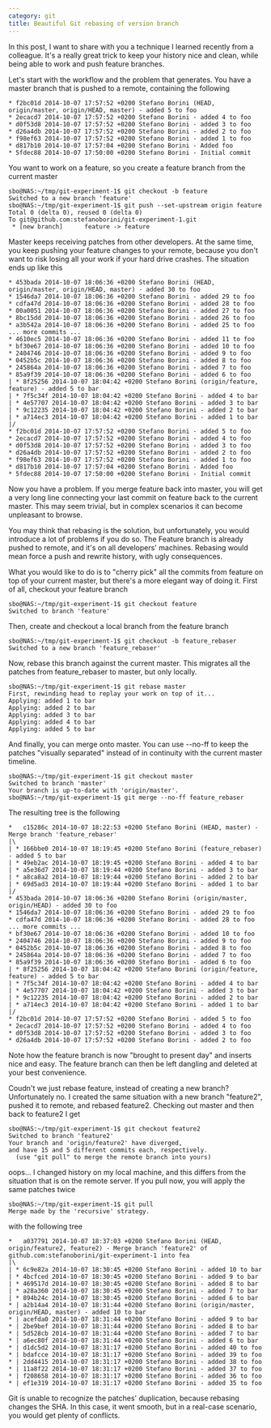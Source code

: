 ```yaml
---
category: git
title: Beautiful Git rebasing of version branch
---
```


In this post, I want to share with you a technique I learned recently
from a colleague. It\'s a really great trick to keep your history nice
and clean, while being able to work and push feature branches.

Let\'s start with the workflow and the problem that generates. You have
a master branch that is pushed to a remote, containing the following

``` 
* f2bc01d 2014-10-07 17:57:52 +0200 Stefano Borini (HEAD, origin/master, origin/HEAD, master) - added 5 to foo
* 2ecacd7 2014-10-07 17:57:52 +0200 Stefano Borini - added 4 to foo
* d0f53d8 2014-10-07 17:57:52 +0200 Stefano Borini - added 3 to foo
* d26a4db 2014-10-07 17:57:52 +0200 Stefano Borini - added 2 to foo
* f98ef63 2014-10-07 17:57:52 +0200 Stefano Borini - added 1 to foo
* d817b10 2014-10-07 17:57:04 +0200 Stefano Borini - Added foo
* 5fdec88 2014-10-07 17:50:00 +0200 Stefano Borini - Initial commit
```

You want to work on a feature, so you create a feature branch from the
current master

``` 
sbo@NAS:~/tmp/git-experiment-1$ git checkout -b feature
Switched to a new branch 'feature'
sbo@NAS:~/tmp/git-experiment-1$ git push --set-upstream origin feature
Total 0 (delta 0), reused 0 (delta 0)
To git@github.com:stefanoborini/git-experiment-1.git
 * [new branch]      feature -> feature
```

Master keeps receiving patches from other developers. At the same time,
you keep pushing your feature changes to your remote, because you don\'t
want to risk losing all your work if your hard drive crashes. The
situation ends up like this

``` 
* 453bada 2014-10-07 18:06:36 +0200 Stefano Borini (HEAD, origin/master, origin/HEAD, master) - added 30 to foo
* 1546da7 2014-10-07 18:06:36 +0200 Stefano Borini - added 29 to foo
* cdfa47d 2014-10-07 18:06:36 +0200 Stefano Borini - added 28 to foo
* 00a0051 2014-10-07 18:06:36 +0200 Stefano Borini - added 27 to foo
* 8bc15dd 2014-10-07 18:06:36 +0200 Stefano Borini - added 26 to foo
* a3b542a 2014-10-07 18:06:36 +0200 Stefano Borini - added 25 to foo
... more commits ...
* 4610ec5 2014-10-07 18:06:36 +0200 Stefano Borini - added 11 to foo
* bf30e67 2014-10-07 18:06:36 +0200 Stefano Borini - added 10 to foo
* 2404746 2014-10-07 18:06:36 +0200 Stefano Borini - added 9 to foo
* 0452b5c 2014-10-07 18:06:36 +0200 Stefano Borini - added 8 to foo
* 245864a 2014-10-07 18:06:36 +0200 Stefano Borini - added 7 to foo
* 85a9f39 2014-10-07 18:06:36 +0200 Stefano Borini - added 6 to foo
| * 8f25256 2014-10-07 18:04:42 +0200 Stefano Borini (origin/feature, feature) - added 5 to bar
| * 7f5c34f 2014-10-07 18:04:42 +0200 Stefano Borini - added 4 to bar
| * 4e57707 2014-10-07 18:04:42 +0200 Stefano Borini - added 3 to bar
| * 9c12235 2014-10-07 18:04:42 +0200 Stefano Borini - added 2 to bar
| * a714ec3 2014-10-07 18:04:42 +0200 Stefano Borini - added 1 to bar
|/
* f2bc01d 2014-10-07 17:57:52 +0200 Stefano Borini - added 5 to foo
* 2ecacd7 2014-10-07 17:57:52 +0200 Stefano Borini - added 4 to foo
* d0f53d8 2014-10-07 17:57:52 +0200 Stefano Borini - added 3 to foo
* d26a4db 2014-10-07 17:57:52 +0200 Stefano Borini - added 2 to foo
* f98ef63 2014-10-07 17:57:52 +0200 Stefano Borini - added 1 to foo
* d817b10 2014-10-07 17:57:04 +0200 Stefano Borini - Added foo
* 5fdec88 2014-10-07 17:50:00 +0200 Stefano Borini - Initial commit
```

Now you have a problem. If you merge feature back into master, you will
get a very long line connecting your last commit on feature back to the
current master. This may seem trivial, but in complex scenarios it can
become unpleasant to browse.

You may think that rebasing is the solution, but unfortunately, you
would introduce a lot of problems if you do so. The Feature branch is
already pushed to remote, and it\'s on all developers\' machines.
Rebasing would mean force a push and rewrite history, with ugly
consequences.

What you would like to do is to \"cherry pick\" all the commits from
feature on top of your current master, but there\'s a more elegant way
of doing it. First of all, checkout your feature branch

``` 
sbo@NAS:~/tmp/git-experiment-1$ git checkout feature
Switched to branch 'feature'
```

Then, create and checkout a local branch from the feature branch

``` 
sbo@NAS:~/tmp/git-experiment-1$ git checkout -b feature_rebaser
Switched to a new branch 'feature_rebaser'
```

Now, rebase this branch against the current master. This migrates all
the patches from feature\_rebaser to master, but only locally.

``` 
sbo@NAS:~/tmp/git-experiment-1$ git rebase master
First, rewinding head to replay your work on top of it...
Applying: added 1 to bar
Applying: added 2 to bar
Applying: added 3 to bar
Applying: added 4 to bar
Applying: added 5 to bar
```

And finally, you can merge onto master. You can use \--no-ff to keep the
patches \"visually separated\" instead of in continuity with the current
master timeline.

``` 
sbo@NAS:~/tmp/git-experiment-1$ git checkout master
Switched to branch 'master'
Your branch is up-to-date with 'origin/master'.
sbo@NAS:~/tmp/git-experiment-1$ git merge --no-ff feature_rebaser 
```

The resulting tree is the following

``` 
*   c15286c 2014-10-07 18:22:53 +0200 Stefano Borini (HEAD, master) - Merge branch 'feature_rebaser'
|\  
| * 166bbe0 2014-10-07 18:19:45 +0200 Stefano Borini (feature_rebaser) - added 5 to bar
| * 49eb2ac 2014-10-07 18:19:45 +0200 Stefano Borini - added 4 to bar
| * a5e36d7 2014-10-07 18:19:44 +0200 Stefano Borini - added 3 to bar
| * a8ca8a2 2014-10-07 18:19:44 +0200 Stefano Borini - added 2 to bar
| * 69d5ad3 2014-10-07 18:19:44 +0200 Stefano Borini - added 1 to bar
|/  
* 453bada 2014-10-07 18:06:36 +0200 Stefano Borini (origin/master, origin/HEAD) - added 30 to foo
* 1546da7 2014-10-07 18:06:36 +0200 Stefano Borini - added 29 to foo
* cdfa47d 2014-10-07 18:06:36 +0200 Stefano Borini - added 28 to foo
... more commits ...
* bf30e67 2014-10-07 18:06:36 +0200 Stefano Borini - added 10 to foo
* 2404746 2014-10-07 18:06:36 +0200 Stefano Borini - added 9 to foo
* 0452b5c 2014-10-07 18:06:36 +0200 Stefano Borini - added 8 to foo
* 245864a 2014-10-07 18:06:36 +0200 Stefano Borini - added 7 to foo
* 85a9f39 2014-10-07 18:06:36 +0200 Stefano Borini - added 6 to foo
| * 8f25256 2014-10-07 18:04:42 +0200 Stefano Borini (origin/feature, feature) - added 5 to bar
| * 7f5c34f 2014-10-07 18:04:42 +0200 Stefano Borini - added 4 to bar
| * 4e57707 2014-10-07 18:04:42 +0200 Stefano Borini - added 3 to bar
| * 9c12235 2014-10-07 18:04:42 +0200 Stefano Borini - added 2 to bar
| * a714ec3 2014-10-07 18:04:42 +0200 Stefano Borini - added 1 to bar
|/  
* f2bc01d 2014-10-07 17:57:52 +0200 Stefano Borini - added 5 to foo
* 2ecacd7 2014-10-07 17:57:52 +0200 Stefano Borini - added 4 to foo
* d0f53d8 2014-10-07 17:57:52 +0200 Stefano Borini - added 3 to foo
* d26a4db 2014-10-07 17:57:52 +0200 Stefano Borini - added 2 to foo
```

Note how the feature branch is now \"brought to present day\" and
inserts nice and easy. The feature branch can then be left dangling and
deleted at your best convenience.

Coudn\'t we just rebase feature, instead of creating a new branch?
Unfortunately no. I created the same situation with a new branch
\"feature2\", pushed it to remote, and rebased feature2. Checking out
master and then back to feature2 I get

``` 
sbo@NAS:~/tmp/git-experiment-1$ git checkout feature2
Switched to branch 'feature2'
Your branch and 'origin/feature2' have diverged,
and have 15 and 5 different commits each, respectively.
  (use "git pull" to merge the remote branch into yours)
```

oops\... I changed history on my local machine, and this differs from
the situation that is on the remote server. If you pull now, you will
apply the same patches twice

``` 
sbo@NAS:~/tmp/git-experiment-1$ git pull
Merge made by the 'recursive' strategy.
```

with the following tree

``` 
*   a037791 2014-10-07 18:37:03 +0200 Stefano Borini (HEAD, origin/feature2, feature2) - Merge branch 'feature2' of github.com:stefanoborini/git-experiment-1 into fea
|\  
| * 6c9e82a 2014-10-07 18:30:45 +0200 Stefano Borini - added 10 to bar
| * 4bcfced 2014-10-07 18:30:45 +0200 Stefano Borini - added 9 to bar
| * 469517d 2014-10-07 18:30:45 +0200 Stefano Borini - added 8 to bar
| * a28a360 2014-10-07 18:30:45 +0200 Stefano Borini - added 7 to bar
| * 894b24c 2014-10-07 18:30:45 +0200 Stefano Borini - added 6 to bar
* | a2b14a4 2014-10-07 18:31:44 +0200 Stefano Borini (origin/master, origin/HEAD, master) - added 10 to bar
* | acefda0 2014-10-07 18:31:44 +0200 Stefano Borini - added 9 to bar
* | 2be9bef 2014-10-07 18:31:44 +0200 Stefano Borini - added 8 to bar
* | 5d528cb 2014-10-07 18:31:44 +0200 Stefano Borini - added 7 to bar
* | a6ec80f 2014-10-07 18:31:44 +0200 Stefano Borini - added 6 to bar
* | d1dc5d2 2014-10-07 18:31:17 +0200 Stefano Borini - added 40 to foo
* | bdafcce 2014-10-07 18:31:17 +0200 Stefano Borini - added 39 to foo
* | 2dd4415 2014-10-07 18:31:17 +0200 Stefano Borini - added 38 to foo
* | 11a8f22 2014-10-07 18:31:17 +0200 Stefano Borini - added 37 to foo
* | f208658 2014-10-07 18:31:17 +0200 Stefano Borini - added 36 to foo
* | ef1e319 2014-10-07 18:31:17 +0200 Stefano Borini - added 35 to foo
```

Git is unable to recognize the patches\' duplication, because rebasing
changes the SHA. In this case, it went smooth, but in a real-case
scenario, you would get plenty of conflicts.
